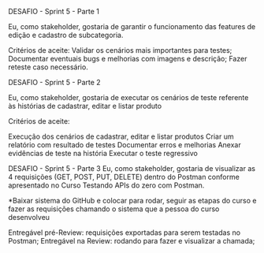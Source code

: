 DESAFIO - Sprint 5 - Parte 1

Eu, como stakeholder, gostaria de garantir o funcionamento das features de edição e cadastro de subcategoria.

Critérios de aceite:
Validar os cenários mais importantes para testes;
Documentar eventuais bugs e melhorias com imagens e descrição;
Fazer reteste caso necessário.


DESAFIO - Sprint 5 - Parte 2

Eu, como stakeholder, gostaria de executar os cenários de teste referente às histórias de cadastrar, editar e listar produto

Critérios de aceite:

Execução dos cenários de cadastrar, editar e listar produtos
Criar um relatório com resultado de testes
Documentar erros e melhorias
Anexar evidências de teste na história
Executar o teste regressivo


DESAFIO - Sprint 5 - Parte 3
Eu, como stakeholder, gostaria de visualizar as 4 requisições (GET, POST, PUT, DELETE) dentro do Postman conforme apresentado no Curso Testando APIs do zero com Postman.

*Baixar sistema do GitHub e colocar para rodar, seguir as etapas do curso e fazer as requisições chamando o sistema que a pessoa do curso desenvolveu


Entregável pré-Review: requisições exportadas para serem testadas no Postman;
Entregável na Review: rodando para fazer e visualizar a chamada;


